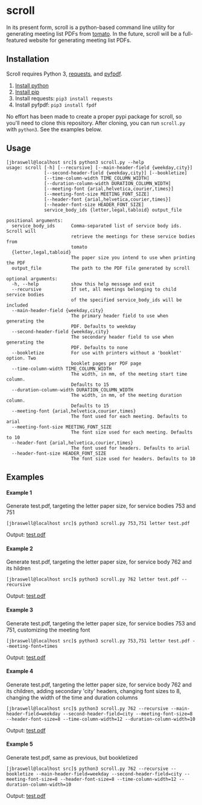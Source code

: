 # scroll
In its present form, scroll is a python-based command line utility for generating meeting list PDFs from [tomato](https://github.com/jbraswell/tomato). In the future, scroll will be a full-featured website for generating meeting list PDFs.

## Installation
Scroll requires Python 3, [requests](http://docs.python-requests.org/en/master/), and [pyfpdf](https://github.com/reingart/pyfpdf).

1. [Install python](https://www.python.org/downloads/)
2. [Install pip](https://pip.pypa.io/en/stable/installing/)
3. Install requests: `pip3 install requests`
4. Install pyfpdf: `pip3 install fpdf`

No effort has been made to create a proper pypi package for scroll, so you'll need to clone this repository. After cloning, you can run `scroll.py` with `python3`. See the examples below.
 
## Usage
```
[jbraswell@localhost src]$ python3 scroll.py --help
usage: scroll [-h] [--recursive] [--main-header-field {weekday,city}]
              [--second-header-field {weekday,city}] [--bookletize]
              [--time-column-width TIME_COLUMN_WIDTH]
              [--duration-column-width DURATION_COLUMN_WIDTH]
              [--meeting-font {arial,helvetica,courier,times}]
              [--meeting-font-size MEETING_FONT_SIZE]
              [--header-font {arial,helvetica,courier,times}]
              [--header-font-size HEADER_FONT_SIZE]
              service_body_ids {letter,legal,tabloid} output_file

positional arguments:
  service_body_ids      Comma-separated list of service body ids. Scroll will
                        retrieve the meetings for these service bodies from
                        tomato
  {letter,legal,tabloid}
                        The paper size you intend to use when printing the PDF
  output_file           The path to the PDF file generated by scroll

optional arguments:
  -h, --help            show this help message and exit
  --recursive           If set, all meetings belonging to child service bodies
                        of the specified service_body_ids will be included
  --main-header-field {weekday,city}
                        The primary header field to use when generating the
                        PDF. Defaults to weekday
  --second-header-field {weekday,city}
                        The secondary header field to use when generating the
                        PDF. Defaults to none
  --bookletize          For use with printers without a 'booklet' option. Two
                        booklet pages per PDF page
  --time-column-width TIME_COLUMN_WIDTH
                        The width, in mm, of the meeting start time column.
                        Defaults to 15
  --duration-column-width DURATION_COLUMN_WIDTH
                        The width, in mm, of the meeting duration column.
                        Defaults to 15
  --meeting-font {arial,helvetica,courier,times}
                        The font used for each meeting. Defaults to arial
  --meeting-font-size MEETING_FONT_SIZE
                        The font size used for each meeting. Defaults to 10
  --header-font {arial,helvetica,courier,times}
                        The font used for headers. Defaults to arial
  --header-font-size HEADER_FONT_SIZE
                        The font size used for headers. Defaults to 10
```

## Examples
#### Example 1
Generate test.pdf, targeting the letter paper size, for service bodies 753 and 751
```
[jbraswell@localhost src]$ python3 scroll.py 753,751 letter test.pdf
```
Output: [test.pdf](https://github.com/jbraswell/scroll/raw/master/example_1.pdf)

#### Example 2
Generate test.pdf, targeting the letter paper size, for service body 762 and its hildren
```
[jbraswell@localhost src]$ python3 scroll.py 762 letter test.pdf --recursive
```
Output: [test.pdf](https://github.com/jbraswell/scroll/raw/master/example_2.pdf)

#### Example 3
Generate test.pdf, targeting the letter paper size, for service bodies 753 and 751, customizing the meeting font
```
[jbraswell@localhost src]$ python3 scroll.py 753,751 letter test.pdf --meeting-font=times
```
Output: [test.pdf](https://github.com/jbraswell/scroll/raw/master/example_3.pdf)

#### Example 4
Generate test.pdf, targeting the letter paper size, for service body 762 and its children, adding secondary 'city' headers, changing font sizes to 8, changing the width of the time and duration columns
```
[jbraswell@localhost src]$ python3 scroll.py 762 --recursive --main-header-field=weekday --second-header-field=city --meeting-font-size=8 --header-font-size=8 --time-column-width=12 --duration-column-width=10
```
Output: [test.pdf](https://github.com/jbraswell/scroll/raw/master/example_4.pdf)

#### Example 5
Generate test.pdf, same as previous, but bookletized
```
[jbraswell@localhost src]$ python3 scroll.py 762 --recursive --bookletize --main-header-field=weekday --second-header-field=city --meeting-font-size=8 --header-font-size=8 --time-column-width=12 --duration-column-width=10
```
Output: [test.pdf](https://github.com/jbraswell/scroll/raw/master/example_5.pdf)
